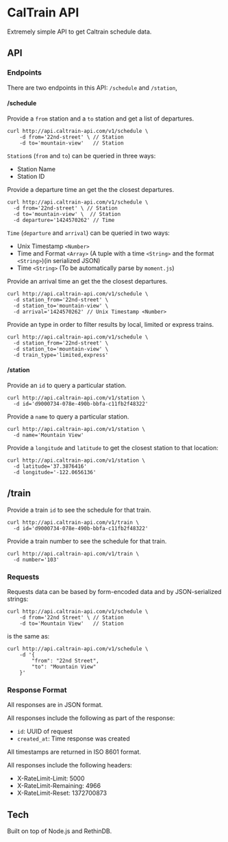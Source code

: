 
# CalTrain API

Extremely simple API to get Caltrain schedule data.

## API

### Endpoints

There are two endpoints in this API: `/schedule` and `/station`,

#### /schedule

Provide a `from` station and a `to` station and get a list of departures.

```
curl http://api.caltrain-api.com/v1/schedule \
    -d from='22nd-street' \ // Station
    -d to='mountain-view'   // Station
```

`Station`s (`from` and `to`) can be queried in three ways:

- Station Name <String>
- Station ID <Integer>

Provide a departure time an get the the closest departures.

```
curl http://api.caltrain-api.com/v1/schedule \
  -d from='22nd-street' \ // Station
  -d to='mountain-view' \  // Station
  -d departure='1424570262' // Time
```

`Time` (`departure` and `arrival`) can be queried in two ways:

- Unix Timestamp `<Number>`
- Time and Format `<Array>` (A tuple with a time `<String>` and the format `<String>`)(in serialized JSON)
- Time `<String>` (To be automatically parse by `moment.js`)

Provide an arrival time an get the the closest departures.

```
curl http://api.caltrain-api.com/v1/schedule \
  -d station_from='22nd-street' \
  -d station_to='mountain-view' \ 
  -d arrival='1424570262' // Unix Timestamp <Number>
```

Provide an type in order to filter results by local, limited or express trains.

```
curl http://api.caltrain-api.com/v1/schedule \
  -d station_from='22nd-street' \
  -d station_to='mountain-view' \ 
  -d train_type='limited,express'
```

#### /station

Provide an `id` to query a particular station.

```
curl http://api.caltrain-api.com/v1/station \
  -d id='d9000734-078e-490b-bbfa-c11fb2f48322'
```

Provide a `name` to query a particular station.

```
curl http://api.caltrain-api.com/v1/station \
  -d name='Mountain View'
```

Provide a `longitude` and `latitude` to get the closest station to that location:

```
curl http://api.caltrain-api.com/v1/station \
  -d latitude='37.3876416'
  -d longitude='-122.0656136'
```

## /train

Provide a train `id` to see the schedule for that train.

```
curl http://api.caltrain-api.com/v1/train \
  -d id='d9000734-078e-490b-bbfa-c11fb2f48322'
```

Provide a train number to see the schedule for that train.

```
curl http://api.caltrain-api.com/v1/train \
  -d number='103'
```

### Requests

Requests data can be based by form-encoded data and by JSON-serialized strings:

```
curl http://api.caltrain-api.com/v1/schedule \
    -d from='22nd Street' \ // Station
    -d to='Mountain View'   // Station
```

is the same as: 

```
curl http://api.caltrain-api.com/v1/schedule \
    -d '{
        "from": "22nd Street",
        "to": "Mountain View"
    }' 
```

### Response Format

All responses are in JSON format.

All responses include the following as part of the response:

- `id`: UUID of request
- `created_at`: Time response was created

All timestamps are returned in ISO 8601 format.

All responses include the following headers:

- X-RateLimit-Limit: 5000
- X-RateLimit-Remaining: 4966
- X-RateLimit-Reset: 1372700873

## Tech 

Built on top of Node.js and RethinDB.